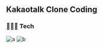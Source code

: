 ## Kakaotalk Clone Coding

### 🧑🏻‍💻 Tech
![a](https://img.shields.io/badge/HTML-E34F26?style=flat-square&logo=HTML5&logoColor=black)
![b](https://img.shields.io/badge/CSS-1572B6?style=flat-square&logo=CSS3&logoColor=white)
